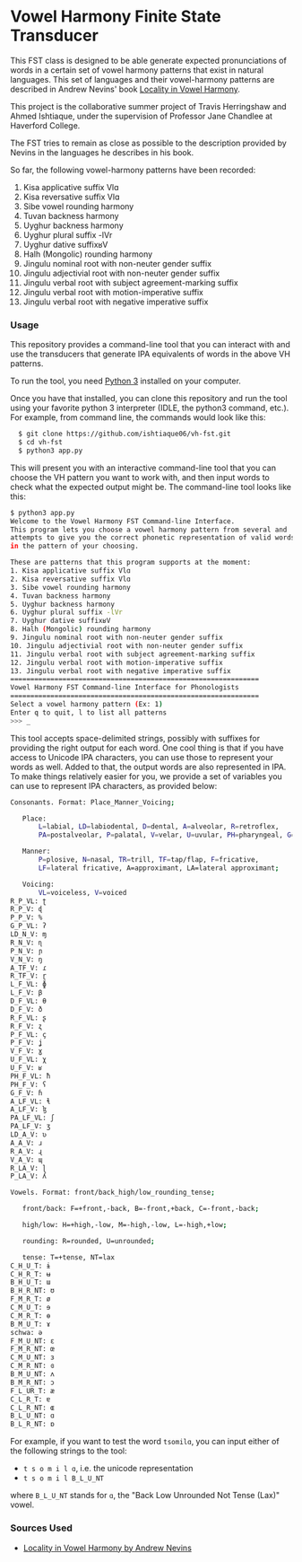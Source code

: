 # Vowel Harmony Finite State Transducer

This FST class is designed to be able generate expected pronunciations of
words in a certain set of vowel harmony patterns that exist in natural languages. This set of languages and their vowel-harmony
patterns are described in Andrew Nevins' book [Locality in Vowel Harmony](https://mitpress.mit.edu/books/locality-vowel-harmony).

This project is the collaborative summer project of Travis Herringshaw and Ahmed Ishtiaque,
under the supervision of Professor Jane Chandlee at Haverford College.

The FST tries to remain as close as possible to the description provided by Nevins
in the languages he describes in his book.

So far, the following vowel-harmony patterns have been recorded:
1. Kisa applicative suffix Vlɑ
2. Kisa reversative suffix Vlɑ
3. Sibe vowel rounding harmony
4. Tuvan backness harmony
5. Uyghur backness harmony
6. Uyghur plural suffix -lVr
7. Uyghur dative suffixʁV
8. Halh (Mongolic) rounding harmony
9. Jingulu nominal root with non-neuter gender suffix
10. Jingulu adjectivial root with non-neuter gender suffix
11. Jingulu verbal root with subject agreement-marking suffix
12. Jingulu verbal root with motion-imperative suffix
13. Jingulu verbal root with negative imperative suffix

### Usage
This repository provides a command-line tool that you can interact with and use the transducers that generate IPA equivalents of words in the above VH patterns.

To run the tool, you need [Python 3](https://www.python.org/) installed on your
computer.

Once you have that installed, you can clone this repository and run the tool
using your favorite python 3 interpreter (IDLE, the python3 command, etc.). For
example, from command line, the commands would look like this:

```bash
  $ git clone https://github.com/ishtiaque06/vh-fst.git
  $ cd vh-fst
  $ python3 app.py
```

This will present you with an interactive command-line tool that you can choose
the VH pattern you want to work with, and then input words to check what the
expected output might be. The command-line tool looks like this:

```bash
$ python3 app.py
Welcome to the Vowel Harmony FST Command-line Interface.
This program lets you choose a vowel harmony pattern from several and
attempts to give you the correct phonetic representation of valid words
in the pattern of your choosing.

These are patterns that this program supports at the moment:
1. Kisa applicative suffix Vlɑ
2. Kisa reversative suffix Vlɑ
3. Sibe vowel rounding harmony
4. Tuvan backness harmony
5. Uyghur backness harmony
6. Uyghur plural suffix -lVr
7. Uyghur dative suffixʁV
8. Halh (Mongolic) rounding harmony
9. Jingulu nominal root with non-neuter gender suffix
10. Jingulu adjectivial root with non-neuter gender suffix
11. Jingulu verbal root with subject agreement-marking suffix
12. Jingulu verbal root with motion-imperative suffix
13. Jingulu verbal root with negative imperative suffix
==============================================================
Vowel Harmony FST Command-line Interface for Phonologists
==============================================================
Select a vowel harmony pattern (Ex: 1)
Enter q to quit, l to list all patterns
>>> _
```

This tool accepts space-delimited strings, possibly with suffixes for providing
 the right output for each word. One cool thing is that if you have access to
 Unicode IPA characters, you can use those to represent your words as well.
 Added to that, the output words are also represented in IPA. To make things
 relatively easier for you, we provide a set of variables you can use to
 represent IPA characters, as provided below:

 ```bash
Consonants. Format: Place_Manner_Voicing;

    Place:
        L=labial, LD=labiodental, D=dental, A=alveolar, R=retroflex,
        PA=postalveolar, P=palatal, V=velar, U=uvular, PH=pharyngeal, G=glottal;

    Manner:
        P=plosive, N=nasal, TR=trill, TF=tap/flap, F=fricative,
        LF=lateral fricative, A=approximant, LA=lateral approximant;

    Voicing:
        VL=voiceless, V=voiced
R_P_VL: ʈ
R_P_V: ɖ
P_P_V: %
G_P_VL: ʔ
LD_N_V: ɱ
R_N_V: ɳ
P_N_V: ɲ
V_N_V: ŋ
A_TF_V: ɾ
R_TF_V: ɽ
L_F_VL: ɸ
L_F_V: β
D_F_VL: θ
D_F_V: ð
R_F_VL: ʂ
R_F_V: ʐ
P_F_VL: ç
P_F_V: ʝ
V_F_V: ɣ
U_F_VL: χ
U_F_V: ʁ
PH_F_VL: ħ
PH_F_V: ʕ
G_F_V: ɦ
A_LF_VL: ɬ
A_LF_V: ɮ
PA_LF_VL: ʃ
PA_LF_V: ʒ
LD_A_V: ʋ
A_A_V: ɹ
R_A_V: ɻ
V_A_V: ɰ
R_LA_V: ɭ
P_LA_V: ʎ

Vowels. Format: front/back_high/low_rounding_tense;

    front/back: F=+front,-back, B=-front,+back, C=-front,-back;

    high/low: H=+high,-low, M=-high,-low, L=-high,+low;

    rounding: R=rounded, U=unrounded;

    tense: T=+tense, NT=lax
C_H_U_T: ɨ
C_H_R_T: ʉ
B_H_U_T: ɯ
B_H_R_NT: ʊ
F_M_R_T: ø
C_M_U_T: ɘ
C_M_R_T: ɵ
B_M_U_T: ɤ
schwa: ə
F_M_U_NT: ɛ
F_M_R_NT: œ
C_M_U_NT: ɜ
C_M_R_NT: ɞ
B_M_U_NT: ʌ
B_M_R_NT: ɔ
F_L_UR_T: æ
C_L_R_T: ɐ
C_L_R_NT: ɶ
B_L_U_NT: ɑ
B_L_R_NT: ɒ
```

For example, if you want to test the word `tsomilɑ`, you can input either of
the following strings to the tool:
  * `t s o m i l ɑ`, i.e. the unicode representation
  * `t s o m i l B_L_U_NT`

where `B_L_U_NT` stands for `ɑ`, the "Back Low Unrounded Not Tense (Lax)" vowel.

### Sources Used
* [Locality in Vowel Harmony by Andrew Nevins](https://mitpress.mit.edu/books/locality-vowel-harmony)
